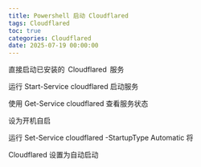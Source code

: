 ```yaml
---
title: Powershell 启动 Cloudflared
tags: Cloudflared
toc: true
categories: Cloudflared
date: 2025-07-19 00:00:00
---
```


直接启动已安装的  Cloudflared  服务

运行 Start-Service cloudflared 启动服务

使用 Get-Service cloudflared 查看服务状态

设为开机自启

运行 Set-Service cloudflared -StartupType Automatic 将

Cloudflared 设置为自动启动
